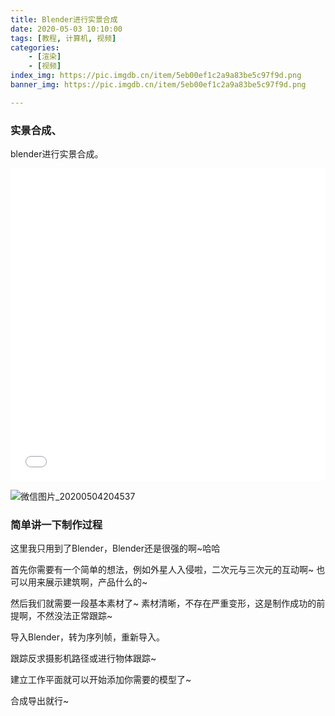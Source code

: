 ```yaml
---
title: Blender进行实景合成
date: 2020-05-03 10:10:00
tags: [教程, 计算机, 视频]
categories: 
	- [渲染]
	- [视频]
index_img: https://pic.imgdb.cn/item/5eb00ef1c2a9a83be5c97f9d.png
banner_img: https://pic.imgdb.cn/item/5eb00ef1c2a9a83be5c97f9d.png

---
```


### 实景合成、
blender进行实景合成。

<iframe src="//player.bilibili.com/player.html?aid=753102947&bvid=BV1hk4y1k7av&cid=186780809&page=1" scrolling="no" border="0" frameborder="no" framespacing="0" allowfullscreen="true" height='500' width='100%'> </iframe>

![微信图片_20200504204537](https://pic.imgdb.cn/item/5eb00ef1c2a9a83be5c97f9d.png)

### 简单讲一下制作过程

这里我只用到了Blender，Blender还是很强的啊~哈哈

首先你需要有一个简单的想法，例如外星人入侵啦，二次元与三次元的互动啊~ 也可以用来展示建筑啊，产品什么的~

然后我们就需要一段基本素材了~ 素材清晰，不存在严重变形，这是制作成功的前提啊，不然没法正常跟踪~

导入Blender，转为序列帧，重新导入。

跟踪反求摄影机路径或进行物体跟踪~

建立工作平面就可以开始添加你需要的模型了~

合成导出就行~

